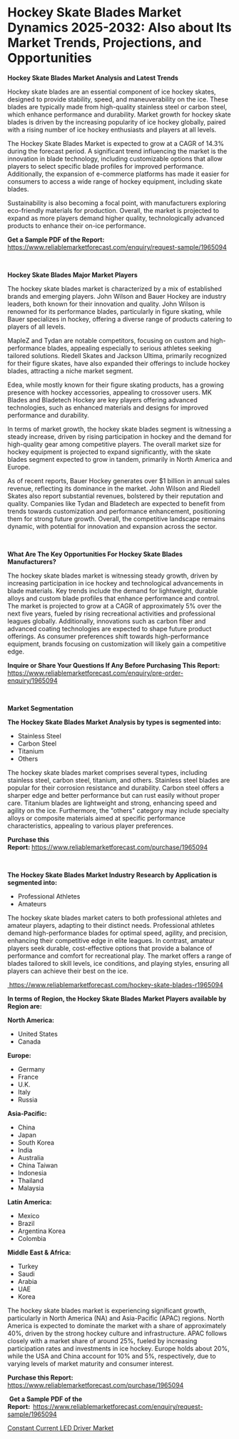 <p><h1>Hockey Skate Blades Market Dynamics 2025-2032: Also about Its Market Trends, Projections, and Opportunities</h1></p><p><strong>Hockey Skate Blades Market Analysis and Latest Trends</strong></p>
<p><p>Hockey skate blades are an essential component of ice hockey skates, designed to provide stability, speed, and maneuverability on the ice. These blades are typically made from high-quality stainless steel or carbon steel, which enhance performance and durability. Market growth for hockey skate blades is driven by the increasing popularity of ice hockey globally, paired with a rising number of ice hockey enthusiasts and players at all levels.</p><p>The Hockey Skate Blades Market is expected to grow at a CAGR of 14.3% during the forecast period. A significant trend influencing the market is the innovation in blade technology, including customizable options that allow players to select specific blade profiles for improved performance. Additionally, the expansion of e-commerce platforms has made it easier for consumers to access a wide range of hockey equipment, including skate blades.</p><p>Sustainability is also becoming a focal point, with manufacturers exploring eco-friendly materials for production. Overall, the market is projected to expand as more players demand higher quality, technologically advanced products to enhance their on-ice performance.</p></p>
<p><strong>Get a Sample PDF of the Report:&nbsp;</strong> <a href="https://www.reliablemarketforecast.com/enquiry/request-sample/1965094?utm_campaign=2800&utm_medium=2&utm_source=Github&utm_content=ia&utm_term=06042025&utm_id=hockey-skate-blades">https://www.reliablemarketforecast.com/enquiry/request-sample/1965094</a></p>
<p>&nbsp;</p>
<p><strong>Hockey Skate Blades Major Market Players</strong></p>
<p><p>The hockey skate blades market is characterized by a mix of established brands and emerging players. John Wilson and Bauer Hockey are industry leaders, both known for their innovation and quality. John Wilson is renowned for its performance blades, particularly in figure skating, while Bauer specializes in hockey, offering a diverse range of products catering to players of all levels. </p><p>MapleZ and Tydan are notable competitors, focusing on custom and high-performance blades, appealing especially to serious athletes seeking tailored solutions. Riedell Skates and Jackson Ultima, primarily recognized for their figure skates, have also expanded their offerings to include hockey blades, attracting a niche market segment.</p><p>Edea, while mostly known for their figure skating products, has a growing presence with hockey accessories, appealing to crossover users. MK Blades and Bladetech Hockey are key players offering advanced technologies, such as enhanced materials and designs for improved performance and durability.</p><p>In terms of market growth, the hockey skate blades segment is witnessing a steady increase, driven by rising participation in hockey and the demand for high-quality gear among competitive players. The overall market size for hockey equipment is projected to expand significantly, with the skate blades segment expected to grow in tandem, primarily in North America and Europe.</p><p>As of recent reports, Bauer Hockey generates over $1 billion in annual sales revenue, reflecting its dominance in the market. John Wilson and Riedell Skates also report substantial revenues, bolstered by their reputation and quality. Companies like Tydan and Bladetech are expected to benefit from trends towards customization and performance enhancement, positioning them for strong future growth. Overall, the competitive landscape remains dynamic, with potential for innovation and expansion across the sector.</p></p>
<p>&nbsp;</p>
<p><strong>What Are The Key Opportunities For Hockey Skate Blades Manufacturers?</strong></p>
<p><p>The hockey skate blades market is witnessing steady growth, driven by increasing participation in ice hockey and technological advancements in blade materials. Key trends include the demand for lightweight, durable alloys and custom blade profiles that enhance performance and control. The market is projected to grow at a CAGR of approximately 5% over the next five years, fueled by rising recreational activities and professional leagues globally. Additionally, innovations such as carbon fiber and advanced coating technologies are expected to shape future product offerings. As consumer preferences shift towards high-performance equipment, brands focusing on customization will likely gain a competitive edge.</p></p>
<p><strong>Inquire or Share Your Questions If Any Before Purchasing This Report:</strong> <a href="https://www.reliablemarketforecast.com/enquiry/pre-order-enquiry/1965094?utm_campaign=2800&utm_medium=2&utm_source=Github&utm_content=ia&utm_term=06042025&utm_id=hockey-skate-blades">https://www.reliablemarketforecast.com/enquiry/pre-order-enquiry/1965094</a></p>
<p>&nbsp;</p>
<p><strong>Market Segmentation</strong></p>
<p><strong>The Hockey Skate Blades Market Analysis by types is segmented into:</strong></p>
<p><ul><li>Stainless Steel</li><li>Carbon Steel</li><li>Titanium</li><li>Others</li></ul></p>
<p><p>The hockey skate blades market comprises several types, including stainless steel, carbon steel, titanium, and others. Stainless steel blades are popular for their corrosion resistance and durability. Carbon steel offers a sharper edge and better performance but can rust easily without proper care. Titanium blades are lightweight and strong, enhancing speed and agility on the ice. Furthermore, the "others" category may include specialty alloys or composite materials aimed at specific performance characteristics, appealing to various player preferences.</p></p>
<p><strong>Purchase this Report:&nbsp;</strong><a href="https://www.reliablemarketforecast.com/purchase/1965094?utm_campaign=2800&utm_medium=2&utm_source=Github&utm_content=ia&utm_term=06042025&utm_id=hockey-skate-blades">https://www.reliablemarketforecast.com/purchase/1965094</a></p>
<p>&nbsp;</p>
<p><strong>The Hockey Skate Blades Market Industry Research by Application is segmented into:</strong></p>
<p><ul><li>Professional Athletes</li><li>Amateurs</li></ul></p>
<p><p>The hockey skate blades market caters to both professional athletes and amateur players, adapting to their distinct needs. Professional athletes demand high-performance blades for optimal speed, agility, and precision, enhancing their competitive edge in elite leagues. In contrast, amateur players seek durable, cost-effective options that provide a balance of performance and comfort for recreational play. The market offers a range of blades tailored to skill levels, ice conditions, and playing styles, ensuring all players can achieve their best on the ice.</p></p>
<p><a href="https://www.reliablemarketforecast.com/hockey-skate-blades-r1965094?utm_campaign=2800&utm_medium=2&utm_source=Github&utm_content=ia&utm_term=06042025&utm_id=hockey-skate-blades">&nbsp;https://www.reliablemarketforecast.com/hockey-skate-blades-r1965094</a></p>
<p><strong>In terms of Region, the Hockey Skate Blades Market Players available by Region are:</strong></p>
<p>
    <p> <strong> North America: </strong>
        <ul>
            <li>United States</li>
            <li>Canada</li>
        </ul>
        </p> 
    <p> <strong> Europe: </strong>
        <ul>
            <li>Germany</li>
            <li>France</li>
            <li>U.K.</li>
            <li>Italy</li>
            <li>Russia</li>
        </ul>
        </p> 
    <p> <strong> Asia-Pacific: </strong>
        <ul>
            <li>China</li>
            <li>Japan</li>
            <li>South Korea</li>
            <li>India</li>
            <li>Australia</li>
            <li>China Taiwan</li>
            <li>Indonesia</li>
            <li>Thailand</li>
            <li>Malaysia</li>
        </ul>
        </p> 
    <p> <strong> Latin America: </strong>
        <ul>
            <li>Mexico</li>
            <li>Brazil</li>
            <li>Argentina Korea</li>
            <li>Colombia</li>
        </ul>
        </p> 
    <p> <strong> Middle East & Africa: </strong>
        <ul>
            <li>Turkey</li>
            <li>Saudi</li>
            <li>Arabia</li>
            <li>UAE</li>
            <li>Korea</li>
        </ul>
    </p>
    </p>
<p><p>The hockey skate blades market is experiencing significant growth, particularly in North America (NA) and Asia-Pacific (APAC) regions. North America is expected to dominate the market with a share of approximately 40%, driven by the strong hockey culture and infrastructure. APAC follows closely with a market share of around 25%, fueled by increasing participation rates and investments in ice hockey. Europe holds about 20%, while the USA and China account for 10% and 5%, respectively, due to varying levels of market maturity and consumer interest.</p></p>
<p><strong>Purchase this Report: </strong><a href="https://www.reliablemarketforecast.com/purchase/1965094?utm_campaign=2800&utm_medium=2&utm_source=Github&utm_content=ia&utm_term=06042025&utm_id=hockey-skate-blades">https://www.reliablemarketforecast.com/purchase/1965094</a></p>
<p>&nbsp;<strong>Get a Sample PDF of the Report:&nbsp;&nbsp;</strong><a href="https://www.reliablemarketforecast.com/enquiry/request-sample/1965094?utm_campaign=2800&utm_medium=2&utm_source=Github&utm_content=ia&utm_term=06042025&utm_id=hockey-skate-blades">https://www.reliablemarketforecast.com/enquiry/request-sample/1965094</a></p>
<p><strong></strong></p>
<p><p><a href="https://github.com/salodipura00/Market-Research-Report-List-1/blob/main/constant-current-led-driver-market.md?utm_campaign=2800&utm_medium=2&utm_source=Github&utm_content=ia&utm_term=06042025&utm_id=hockey-skate-blades">Constant Current LED Driver Market</a></p></p>